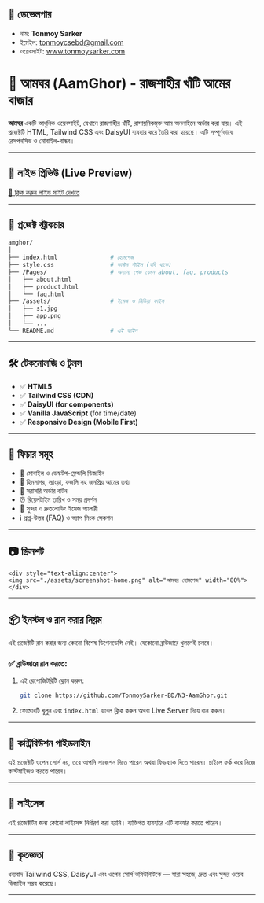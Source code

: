 ## 👤 ডেভেলপার

- নাম: **Tonmoy Sarker**
- ইমেইল: tonmoycsebd@gmail.com
- ওয়েবসাইট: www.tonmoysarker.com


# 🍋 আমঘর (AamGhor) - রাজশাহীর খাঁটি আমের বাজার

**আমঘর** একটি আধুনিক ওয়েবসাইট, যেখানে রাজশাহীর খাঁটি, রাসায়নিকমুক্ত আম অনলাইনে অর্ডার করা যায়। এই প্রজেক্টটি HTML, Tailwind CSS এবং DaisyUI ব্যবহার করে তৈরি করা হয়েছে। এটি সম্পূর্ণভাবে রেসপনসিভ ও মোবাইল-বান্ধব।

---

## 🔗 লাইভ প্রিভিউ (Live Preview)
[🔗 ক্লিক করুন লাইভ সাইট দেখতে](https://aamghor.tonmoysarker.com)

---

## 📁 প্রজেক্ট স্ট্রাকচার

```bash
amghor/
│
├── index.html               # হোমপেজ
├── style.css                # কাস্টম স্টাইল (যদি থাকে)
├── /Pages/                  # অন্যান্য পেজ যেমন about, faq, products
│   ├── about.html
│   ├── product.html
│   └── faq.html
├── /assets/                 # ইমেজ ও মিডিয়া ফাইল
│   ├── s1.jpg
│   ├── app.png
│   └── ...
└── README.md                # এই ফাইল
```

---

## 🛠️ টেকনোলজি ও টুলস

- ✅ **HTML5**
- ✅ **Tailwind CSS (CDN)**
- ✅ **DaisyUI (for components)**
- ✅ **Vanilla JavaScript** (for time/date)
- ✅ **Responsive Design (Mobile First)**

---

## 🚀 ফিচার সমূহ

- 🔰 মোবাইল ও ডেস্কটপ-ফ্রেন্ডলি ডিজাইন
- 🍋 হিমসাগর, ল্যাংড়া, ফজলি সহ জনপ্রিয় আমের তথ্য
- 🛒 সরাসরি অর্ডার বাটন
- ⏰ রিয়েলটাইম তারিখ ও সময় প্রদর্শন
- 📸 সুন্দর ও দ্রুতলোডিং ইমেজ গ্যালারী
- ℹ️ প্রশ্ন-উত্তর (FAQ) ও অ্যাপ লিংক সেকশন

---

## 📷 স্ক্রিনশট
```
<div style="text-align:center">
<img src="./assets/screenshot-home.png" alt="আমঘর হোমপেজ" width="80%">
</div>
```

---

## 📦 ইনস্টল ও রান করার নিয়ম

এই প্রজেক্টটি রান করার জন্য কোনো বিশেষ ডিপেনডেন্সি নেই। যেকোনো ব্রাউজারে খুললেই চলবে।

### ✅ ব্রাউজারে রান করতে:
1. এই রেপোজিটরিটি ক্লোন করুন:
    ```bash
    git clone https://github.com/TonmoySarker-BD/N3-AamGhor.git
    ```
2. ফোল্ডারটি খুলুন এবং `index.html` ডাবল ক্লিক করুন অথবা Live Server দিয়ে রান করুন।

---

## 📝 কন্ট্রিবিউশন গাইডলাইন

এই প্রজেক্টটি ওপেন সোর্স নয়, তবে আপনি সাজেশন দিতে পারেন অথবা ফিডব্যাক দিতে পারেন। চাইলে ফর্ক করে নিজে কাস্টমাইজও করতে পারেন।

---

## 📜 লাইসেন্স

এই প্রজেক্টটির জন্য কোনো লাইসেন্স নির্ধারণ করা হয়নি। ব্যক্তিগত ব্যবহারে এটি ব্যবহার করতে পারেন।

---

## 🙏 কৃতজ্ঞতা

ধন্যবাদ Tailwind CSS, DaisyUI এবং ওপেন সোর্স কমিউনিটিকে — যারা সহজে, দ্রুত এবং সুন্দর ওয়েব ডিজাইন সম্ভব করেছে।

---


